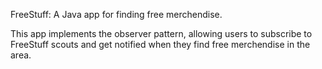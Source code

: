 FreeStuff: A Java app for finding free merchendise.

This app implements the observer pattern, allowing users to subscribe to FreeStuff scouts and get notified when they find free merchendise in the area.
